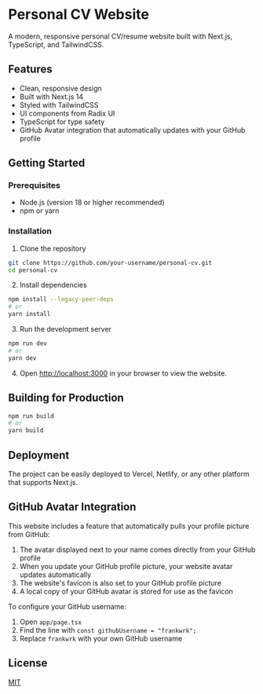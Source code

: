 # Personal CV Website

A modern, responsive personal CV/resume website built with Next.js, TypeScript, and TailwindCSS.

## Features

- Clean, responsive design
- Built with Next.js 14
- Styled with TailwindCSS
- UI components from Radix UI
- TypeScript for type safety
- GitHub Avatar integration that automatically updates with your GitHub profile

## Getting Started

### Prerequisites

- Node.js (version 18 or higher recommended)
- npm or yarn

### Installation

1. Clone the repository
```bash
git clone https://github.com/your-username/personal-cv.git
cd personal-cv
```

2. Install dependencies
```bash
npm install --legacy-peer-deps
# or
yarn install
```

3. Run the development server
```bash
npm run dev
# or
yarn dev
```

4. Open [http://localhost:3000](http://localhost:3000) in your browser to view the website.

## Building for Production

```bash
npm run build
# or
yarn build
```

## Deployment

The project can be easily deployed to Vercel, Netlify, or any other platform that supports Next.js.

## GitHub Avatar Integration

This website includes a feature that automatically pulls your profile picture from GitHub:

1. The avatar displayed next to your name comes directly from your GitHub profile
2. When you update your GitHub profile picture, your website avatar updates automatically
3. The website's favicon is also set to your GitHub profile picture
4. A local copy of your GitHub avatar is stored for use as the favicon

To configure your GitHub username:

1. Open `app/page.tsx`
2. Find the line with `const githubUsername = "frankwrk";`
3. Replace `frankwrk` with your own GitHub username

## License

[MIT](LICENSE)
